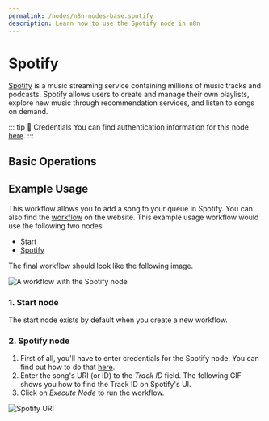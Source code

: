 ```yaml
---
permalink: /nodes/n8n-nodes-base.spotify
description: Learn how to use the Spotify node in n8n
---
```


# Spotify

[Spotify](https://www.spotify.com/) is a music streaming service containing millions of music tracks and podcasts. Spotify allows users to create and manage their own playlists, explore new music through recommendation services, and listen to songs on demand.

::: tip 🔑 Credentials
You can find authentication information for this node [here](../../../credentials/Spotify/README.md).
:::

## Basic Operations

<Resource node="n8n-nodes-base.spotify" />

## Example Usage

This workflow allows you to add a song to your queue in Spotify. You can also find the [workflow](https://n8n.io/workflows/440) on the website. This example usage workflow would use the following two nodes.
- [Start](../../core-nodes/Start/README.md)
- [Spotify]()

The final workflow should look like the following image.

![A workflow with the Spotify node](REDACTED)

### 1. Start node

The start node exists by default when you create a new workflow.

### 2. Spotify node

1. First of all, you'll have to enter credentials for the Spotify node. You can find out how to do that [here](../../../credentials/Spotify/README.md).
2. Enter the song's URI (or ID) to the *Track ID* field. The following GIF shows you how to find the Track ID on Spotify's UI.
3. Click on *Execute Node* to run the workflow.

![Spotify URI](REDACTED)
